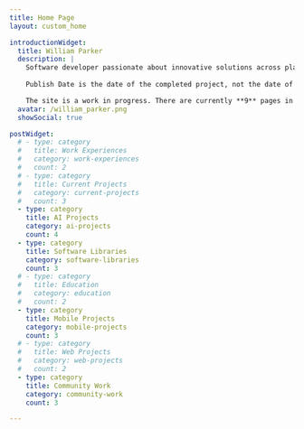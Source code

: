 ```yaml
---
title: Home Page
layout: custom_home

introductionWidget:
  title: William Parker
  description: |
    Software developer passionate about innovative solutions across platforms and technologies.
    
    Publish Date is the date of the completed project, not the date of writing.

    The site is a work in progress. There are currently **9** pages in draft and **11** complete.
  avatar: /william_parker.png
  showSocial: true

postWidget:
  # - type: category
  #   title: Work Experiences
  #   category: work-experiences
  #   count: 2
  # - type: category
  #   title: Current Projects
  #   category: current-projects
  #   count: 3
  - type: category
    title: AI Projects
    category: ai-projects
    count: 4
  - type: category
    title: Software Libraries
    category: software-libraries
    count: 3
  # - type: category
  #   title: Education
  #   category: education
  #   count: 2
  - type: category
    title: Mobile Projects
    category: mobile-projects
    count: 3
  # - type: category
  #   title: Web Projects
  #   category: web-projects
  #   count: 2
  - type: category
    title: Community Work
    category: community-work
    count: 3

---
```

